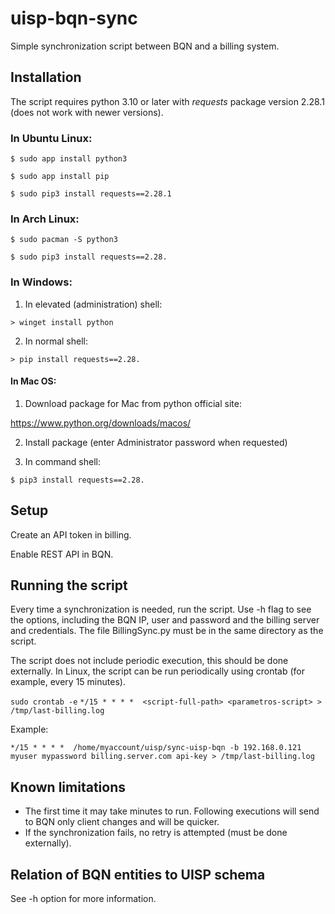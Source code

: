# uisp-bqn-sync

Simple synchronization script between BQN and a billing system.

## Installation

The script requires python 3.10 or later with *requests* package version 2.28.1 (does not work with newer versions).

### In Ubuntu Linux:
`$ sudo app install python3`

`$ sudo app install pip`

`$ sudo pip3 install requests==2.28.1`

### In Arch Linux:
`$ sudo pacman -S python3`

`$ sudo pip3 install requests==2.28.`

### In Windows:
1. In elevated (administration) shell:

`> winget install python`

2. In normal shell:

`> pip install requests==2.28.`

#### In Mac OS:
1. Download package for Mac from python official site:

https://www.python.org/downloads/macos/

2. Install package (enter Administrator password when requested)

4. In command shell:

`$ pip3 install requests==2.28.`

## Setup

Create an API token in billing.

Enable REST API in BQN.

## Running the script

Every time a synchronization is needed, run the script. Use -h flag to see the options, including the BQN IP, user and password and the billing server and credentials. The file BillingSync.py must be in the same directory as the script.

The script does not include periodic execution, this should be done externally. In Linux, the script can be run periodically using crontab (for example, every 15 minutes).

`sudo crontab -e`
`*/15 * * * *  <script-full-path> <parametros-script> > /tmp/last-billing.log`

Example:

`*/15 * * * *  /home/myaccount/uisp/sync-uisp-bqn -b 192.168.0.121 myuser mypassword billing.server.com api-key > /tmp/last-billing.log`

## Known limitations

- The first time it may take minutes to run. Following executions will send to BQN only client changes and will be quicker.
- If the synchronization fails, no retry is attempted (must be done externally).

## Relation of BQN entities to UISP schema

See -h option for more information.
